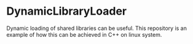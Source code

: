 # DynamicLibraryLoader

Dynamic loading of shared libraries can be useful. This repository is an example of how this can be achieved in C++ on linux system.


